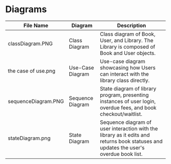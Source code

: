 # Diagrams
| File Name | Diagram | Description | 
| --- | --- | --- |
| classDiagram.PNG | Class Diagram | Class diagram of Book, User, and Library. The Library is composed of Book and User objects. |
| the case of use.png | Use-Case Diagram | Use-case diagram showcasing how Users can interact with the library class directly. |
| sequenceDiagram.PNG | Sequence Diagram | State diagram of library program, presenting instances of user login, overdue fees, and book checkout/waitlist. |
| stateDiagram.png | State Diagram | Sequence diagram of user interaction with the library as it edits and returns book statuses and updates the user's overdue book list. |
